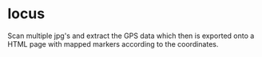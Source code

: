 # locus
Scan multiple jpg's and extract the GPS data which then is exported onto a HTML page with mapped markers according to the coordinates.
